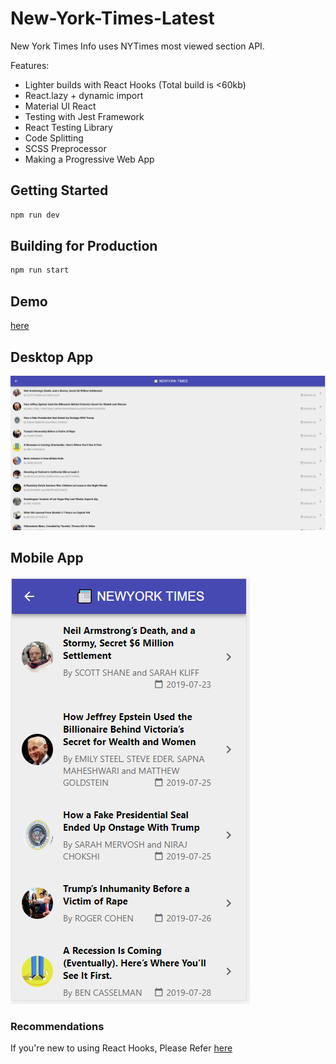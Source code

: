 # New-York-Times-Latest
New York Times Info uses NYTimes most viewed section API.

Features:

- Lighter builds with React Hooks (Total build is <60kb)
- React.lazy + dynamic import
- Material UI React
- Testing with Jest Framework
- React Testing Library
- Code Splitting
- SCSS Preprocessor
- Making a Progressive Web App

## Getting Started

```sh
npm run dev
```

## Building for Production

```sh
npm run start
```

## Demo

[here](https://stupefied-sinoussi-7a41d5.netlify.com/)

## Desktop App

![](Desktop.PNG)

## Mobile App

![](MobApp.PNG)



### Recommendations

If you're new to using React Hooks, Please Refer [here](https://reactjs.org/docs/hooks-intro.html)